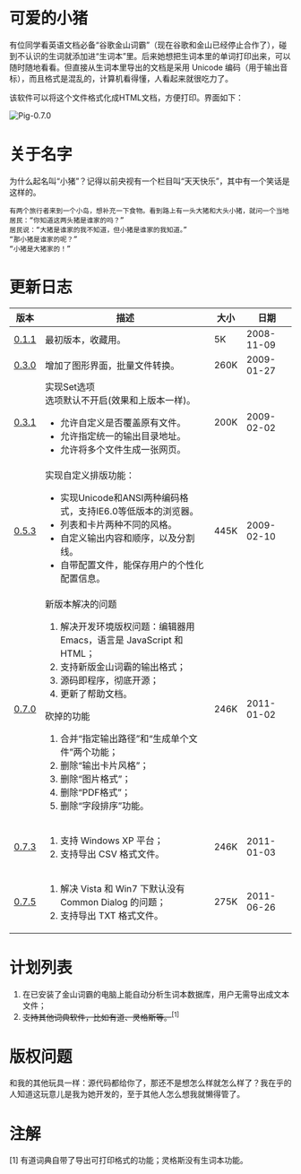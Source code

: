 # 可爱的小猪

有位同学看英语文档必备“谷歌金山词霸”（现在谷歌和金山已经停止合作了），碰到不认识的生词就添加进“生词本”里。后来她想把生词本里的单词打印出来，可以随时随地看看。但直接从生词本里导出的文档是采用 Unicode 编码（用于输出音标），而且格式是混乱的，计算机看得懂，人看起来就很吃力了。

该软件可以将这个文件格式化成HTML文档，方便打印。界面如下：

![Pig-0.7.0](http://redraiment.com/resources/figure/pig/070-1.gif)

# 关于名字

为什么起名叫“小猪”？记得以前央视有一个栏目叫“天天快乐”，其中有一个笑话是这样的。

    有两个旅行者来到一个小岛，想补充一下食物。看到路上有一头大猪和大头小猪，就问一个当地居民：“你知道这两头猪是谁家的吗？”
    居民说：“大猪是谁家的我不知道，但小猪是谁家的我知道。”
    “那小猪是谁家的呢？”
    “小猪是大猪家的！”

# 更新日志

<table>
  <thead>
    <tr>
      <th>版本</th>
      <th>描述</th>
      <th>大小</th>
      <th>日期</th>
    </tr>
  </thead>
  <tbody>
    <tr>
      <td><a href="https://github.com/redraiment/pig/archive/v0.1.1.zip" target="_blank">0.1.1</a></td>
      <td>最初版本，收藏用。</td>
      <td>5K</td>
      <td>2008-11-09</td>
    </tr>
    <tr>
      <td><a href="https://github.com/redraiment/pig/archive/v0.3.0.zip" target="_blank">0.3.0</a></td>
      <td>增加了图形界面，批量文件转换。</td>
      <td>260K</td>
      <td>2009-01-27</td>
    </tr>
    <tr>
      <td><a href="https://github.com/redraiment/pig/archive/v0.3.1.zip" target="_blank">0.3.1</a></td>
      <td>实现Set选项<br>选项默认不开启(效果和上版本一样)。
        <ul>
          <li>允许自定义是否覆盖原有文件。</li>
          <li>允许指定统一的输出目录地址。</li>
          <li>允许将多个文件生成一张网页。</li>
        </ul>
      </td>
      <td>200K</td>
      <td>2009-02-02</td>
    </tr>
    <tr>
      <td><a href="https://github.com/redraiment/pig/archive/v0.5.3.zip" target="_blank">0.5.3</a></td>
      <td>
        实现自定义排版功能：
        <ul>
          <li>实现Unicode和ANSI两种编码格式，支持IE6.0等低版本的浏览器。</li>
          <li>列表和卡片两种不同的风格。</li>
          <li>自定义输出内容和顺序，以及分割线。</li>
          <li>自带配置文件，能保存用户的个性化配置信息。</li>
        </ul>
      </td>
      <td>445K</td>
      <td>2009-02-10</td>
    </tr>
    <tr>
      <td><a href="https://github.com/redraiment/pig/archive/v0.7.0.zip" target="_blank">0.7.0</a></td>
      <td>
        新版本解决的问题
        <ol>
          <li>解决开发环境版权问题：编辑器用 Emacs，语言是 JavaScript 和 HTML；</li>
          <li>支持新版金山词霸的输出格式；</li>
          <li>源码即程序，彻底开源；</li>
          <li>更新了帮助文档。</li>
        </ol>
        砍掉的功能
        <ol>
          <li>合并“指定输出路径”和“生成单个文件”两个功能；</li>
          <li>删除“输出卡片风格”；</li>
          <li>删除“图片格式”；</li>
          <li>删除“PDF格式”；</li>
          <li>删除“字段排序”功能。</li>
        </ol>
      </td>
      <td>246K</td>
      <td>2011-01-02</td>
    </tr>
    <tr>
      <td><a href="https://github.com/redraiment/pig/archive/v0.7.3.zip" target="_blank">0.7.3</a></td>
      <td>
        <ol>
          <li>支持 Windows XP 平台；</li>
          <li>支持导出 CSV 格式文件。</li>
        </ol>
      </td>
      <td>246K</td>
      <td>2011-01-03</td>
    </tr>
    <tr>
      <td><a href="https://github.com/redraiment/pig/archive/v0.7.5.zip" target="_blank">0.7.5</a></td>
      <td>
        <ol>
          <li>解决 Vista 和 Win7 下默认没有 Common Dialog 的问题；</li>
          <li>支持导出 TXT 格式文件。</li>
        </ol>
      </td>
      <td>275K</td>
      <td>2011-06-26</td>
    </tr>
  </tbody>
</table>

# 计划列表

1. 在已安装了金山词霸的电脑上能自动分析生词本数据库，用户无需导出成文本文件；
2. ~~支持其他词典软件，比如有道、灵格斯等。~~<sup>[1]</sup>

# 版权问题

和我的其他玩具一样：源代码都给你了，那还不是想怎么样就怎么样了？我在乎的人知道这玩意儿是我为她开发的，至于其他人怎么想我就懒得管了。

#  注解 

[1] 有道词典自带了导出可打印格式的功能；灵格斯没有生词本功能。
